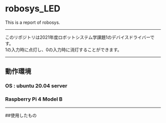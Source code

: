 # robosys_LED
This is a report of robosys.

---
このリポジトリは2021年度ロボットシステム学課題1のデバイスドライバーです。
<br>
1の入力時に点灯し、0の入力時に消灯することができます。

---
## 動作環境

### OS : ubuntu 20.04 server
### Raspberry Pi 4 Model B
---
##使用したもの
